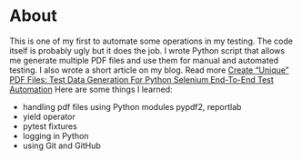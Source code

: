 # About
This is one of my first to automate some operations in my testing. The code itself is probably ugly but it does the job. I wrote Python script that allows me generate multiple PDF files and use them for manual and automated testing. I also wrote a short article on my blog. Read more [Create “Unique” PDF Files: Test Data Generation For Python Selenium End-To-End Test Automation](http://clickworks.me/index.php/2020/04/05/create-unique-pdf-files-test-data-generation-for-python-selenium-end-to-end-test-automation/)
Here are some things I learned:
- handling pdf files using Python modules pypdf2, reportlab
- yield operator
- pytest fixtures
- logging in Python
- using Git and GitHub
